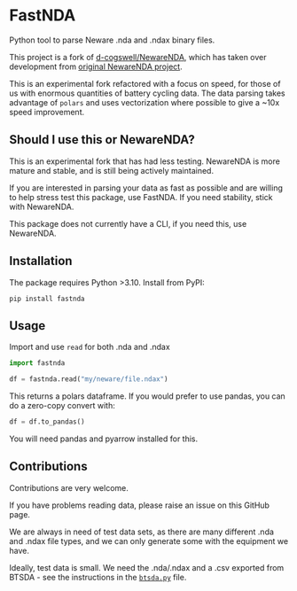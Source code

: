 # FastNDA

Python tool to parse Neware .nda and .ndax binary files.

This project is a fork of [d-cogswell/NewareNDA](https://github.com/d-cogswell/NewareNDA), which has taken over development from [original NewareNDA project](https://github.com/Solid-Energy-Systems/NewareNDA).

This is an experimental fork refactored with a focus on speed, for those of us with enormous quantities of battery cycling data. The data parsing takes advantage of `polars` and uses vectorization where possible to give a ~10x speed improvement.

## Should I use this or NewareNDA?

This is an experimental fork that has had less testing. NewareNDA is more mature and stable, and is still being actively maintained.

If you are interested in parsing your data as fast as possible and are willing to help stress test this package, use FastNDA. If you need stability, stick with NewareNDA.

This package does not currently have a CLI, if you need this, use NewareNDA.

## Installation

The package requires Python >3.10. Install from PyPI:
```
pip install fastnda
```

## Usage

Import and use `read` for both .nda and .ndax

```python
import fastnda

df = fastnda.read("my/neware/file.ndax")
```
This returns a polars dataframe. If you would prefer to use pandas, you can do a zero-copy convert with:
```python
df = df.to_pandas()
```
You will need pandas and pyarrow installed for this.

## Contributions

Contributions are very welcome.

If you have problems reading data, please raise an issue on this GitHub page.

We are always in need of test data sets, as there are many different .nda and .ndax file types, and we can only generate some with the equipment we have.

Ideally, test data is small. We need the .nda/.ndax and a .csv exported from BTSDA - see the instructions in the [`btsda.py`](fastnda/btsda.py) file.
